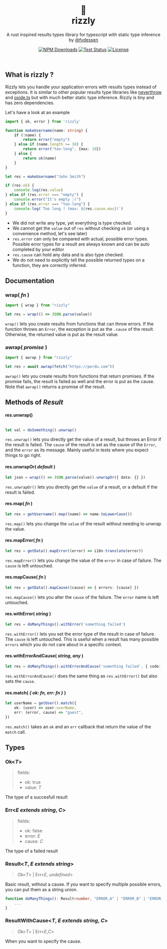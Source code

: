 <div align="center">
    <h1 align="center">🐻<br/>rizzly</h1>
    <p align="center">
        A rust inspired results types library for typescript with
        static type inference
        <br/>
        by <a href="https://x.com/fvdessen">@fvdessen</a>
    </p>
    <p align="center">
        <a href="https://www.npmjs.com/package/rizzly" rel="nofollow"><img src="https://img.shields.io/npm/dm/rizzly" alt="NPM Downloads"></a>
        <a href="https://github.com/fvdsn/rizzly/actions/workflows/test.yml" rel="nofollow"><img src="https://github.com/fvdsn/rizzly/actions/workflows/test.yml/badge.svg" alt="Test Status"></a>
        <a href="https://opensource.org/licenses/MIT" rel="nofollow"><img src="https://img.shields.io/github/license/fvdsn/rizzly" alt="License"></a>
    </p>
</div>
<br/>

## What is rizzly ?

Rizzly lets you handle your application errors with results types instead of exceptions. It is similar to
other popular results type libraries like <a href="https://github.com/supermacro/neverthrow">neverthrow</a> and <a href="https://github.com/traverse1984/oxide.ts">oxide.ts</a> but with much better static type inference. Rizzly is tiny and has zero dependencies.

Let's have a look at an example

```ts
import { ok, error } from 'rizzly'

function makeUsername(name: string) {
    if (!name) {
        return error("empty")
    } else if (name.length >= 10) {
        return error("too-long", {max: 10})
    } else {
        return ok(name)
    }
}

let res = makeUsername("John Smith")

if (res.ok) {
    console.log(res.value)
} else if (res.error === "empty") {
    console.error("It's empty :(")
} else if (res.error === "too-long") {
    console.log(`Too long ! (max: ${res.cause.max})`)
}
```
- We did not write any type, yet everything is type checked.
- We cannot get the `value` out of `res` without checking `ok` (or using a convenience method, let's see later)
- `res.error` can only be compared with actual, possible error types. Possible error types for a result are always known and can be auto completed by your editor
- `res.cause` can hold any data and is also type checked.
- We do not need to explicitly tell the possible returned types on a function, they are correctly inferred.

## Documentation

### wrap( _fn_ )

```ts
import { wrap } from "rizzly"

let res = wrap(() => JSON.parse(value))
```

`wrap()` lets you create results from functions that can throw errors. If the function throws an `Error`, the exception is put as the `.cause`
of the result. Otherwise, the returned value is put as the result value.

### awrap( _promise_ )

```ts
import { awrap } from "rizzly"

let res = await awrap(fetch("https://perdu.com"))
```

`awrap()` lets you create results from functions that return promises. If the promise fails, the result is failed as well and the error is put as the cause. Note that `awrap()` returns a promise of the result.

## Methods of _Result_

#### res.unwrap()

```ts

let val = doSomething().unwrap()
```
`res.unwrap()` lets you directly get the value of a result, but throws an Error if the result is failed. The `cause` of the result is set as the cause of the `Error`, and the `error` as its message. Mainly useful in tests where you expect things to go right.

#### res.unwrapOr( _default_ )

```ts
let json = wrap(() => JSON.parse(value)).unwrapOr({ data: {} })
```
`res.unwrapOr()` lets you directly get the `value` of a result, or a default if the result is failed.

#### res.map( _fn_ )

```ts
let res = getUsername().map((name) => name.toLowerCase())
```

`res.map()` lets you change the `value` of the result without needing to unwrap the value.

#### res.mapError( _fn_ )

```ts
let res = getData().mapError((error) => i18n.translate(error))
```
`res.mapError()` lets you change the value of the `error` in case of failure. The `cause` is left untouched.

#### res.mapCause( _fn_ )

```ts
let res = getData().mapCause((cause) => { errors: [cause] })
```
`res.mapCause()` lets you alter the `cause` of the failure. The `error` name is left untouched.

#### res.withError( _string_ )

```ts
let res = doManyThings().withError('something failed')
```
`res.withError()` lets you set the error type of the result in case of failure. The `cause` is left untouched. This is useful when a
result has many possible `errors` which you do not care about in a specific context.

#### res.withErrorAndCause( _string_, _any_ )

```ts
let res = doManyThings().withErrorAndCause('something failed', { code: `ERR48321` })
```

`res.withErrorAndCause()` does the same thing as `res.withError()` but also sets the `cause`.

#### res.match( _{ ok: fn, err: fn }_ )

```ts
let userName = getUser().match({
    ok: (user) => user.userName,
    err: (error, cause) => "guest",
})
```
`res.match()` takes an `ok` and an `err` callback that return the value of the `match` call.

## Types

### Ok<_T_>
> fields:
> - ok: true
> - value: _T_

The type of a succesfull result

### Err<_E extends string_, _C_>
> fields:
> - ok: false
> - error: _E_
> - cause: _C_

The type of a failed result

### Result<_T_, _E extends string_>
> Ok<_T_> | Err<_E_, _undefined_>

Basic result, without a cause. If you want to specify multiple possible errors, you can put them as a string union.

```ts
function doManyThings(): Result<number, "ERROR_A" | "ERROR_B" | "ERROR_C"> {
    ...
}
```

### ResultWithCause<_T_, _E extends string_, _C_>
> Ok<_T_> | Err<_E_,_C_>

When you want to specify the cause.
